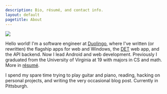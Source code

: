 ```yaml
---
description: Bio, résumé, and contact info.
layout: default
pagetitle: About
---
```

<img src="/img/about.jpg" class="right">

Hello world! I'm a software engineer at [Duolingo](http://www.duolingo.com/), where I've written (or rewritten) the flagship apps for web and Windows, the [DET](https://englishtest.duolingo.com/) web app, and the API backend. Now I lead Android and web development. Previously I graduated from the University of Virginia at 19 with majors in CS and math. More in [résumé](/files/ArtChaidarun-WebResume.pdf).

I spend my spare time trying to play guitar and piano, reading, hacking on personal projects, and writing the very occasional blog post. Currently in Pittsburgh.
